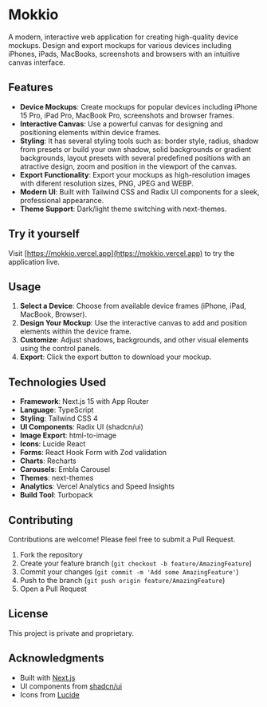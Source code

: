 # Mokkio

A modern, interactive web application for creating high-quality device mockups. Design and export mockups for various devices including iPhones, iPads, MacBooks, screenshots and browsers with an intuitive canvas interface.

## Features

- **Device Mockups**: Create mockups for popular devices including iPhone 15 Pro, iPad Pro, MacBook Pro, screenshots and browser frames.
- **Interactive Canvas**: Use a powerful canvas for designing and positioning elements within device frames.
- **Styling**: It has several styling tools such as: border style, radius, shadow from presets or build your own shadow, solid backgrounds or gradient backgrounds, layout presets with several predefined positions with an atractive design, zoom and position in the viewport of the canvas.
- **Export Functionality**: Export your mockups as high-resolution images with diferent resolution sizes, PNG, JPEG and WEBP.
- **Modern UI**: Built with Tailwind CSS and Radix UI components for a sleek, professional appearance.
- **Theme Support**: Dark/light theme switching with next-themes.

## Try it yourself

Visit [https://mokkio.vercel.app](https://mokkio.vercel.app) to try the application live.

## Usage

1. **Select a Device**: Choose from available device frames (iPhone, iPad, MacBook, Browser).
2. **Design Your Mockup**: Use the interactive canvas to add and position elements within the device frame.
3. **Customize**: Adjust shadows, backgrounds, and other visual elements using the control panels.
4. **Export**: Click the export button to download your mockup.

## Technologies Used

- **Framework**: Next.js 15 with App Router
- **Language**: TypeScript
- **Styling**: Tailwind CSS 4
- **UI Components**: Radix UI (shadcn/ui)
- **Image Export**: html-to-image
- **Icons**: Lucide React
- **Forms**: React Hook Form with Zod validation
- **Charts**: Recharts
- **Carousels**: Embla Carousel
- **Themes**: next-themes
- **Analytics**: Vercel Analytics and Speed Insights
- **Build Tool**: Turbopack

## Contributing

Contributions are welcome! Please feel free to submit a Pull Request.

1. Fork the repository
2. Create your feature branch (`git checkout -b feature/AmazingFeature`)
3. Commit your changes (`git commit -m 'Add some AmazingFeature'`)
4. Push to the branch (`git push origin feature/AmazingFeature`)
5. Open a Pull Request

## License

This project is private and proprietary.

## Acknowledgments

- Built with [Next.js](https://nextjs.org)
- UI components from [shadcn/ui](https://ui.shadcn.com)
- Icons from [Lucide](https://lucide.dev)
